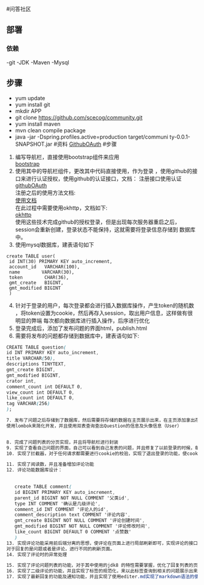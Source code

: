 #问答社区
## 部署
### 依赖
-git
-JDK
-Maven
-Mysql
## 步骤
- yum update
- yum install git
- mkdir APP
- git clone https://github.com/scecog/community.git
- yum install maven
- mvn clean compile package
- java -jar -Dspring.profiles.active=production target/communi
  ty-0.0.1-SNAPSHOT.jar
#资料
[GithubOAuth](https://developer.github.com/apps/)
#步骤
1. 编写导航栏，直接使用bootstrap组件来应用  
[bootstrap](https://v3.bootcss.com/components/)
2. 使用其中的导航栏组件，更改其中代码直接使用，作为登录
，使用github的接口来进行认证授权，使用github的认证接口，文档：
注册接口使用认证  
[githubOAuth](https://developer.github.com/apps/building-oauth-apps/creating-an-oauth-app/)  
注册之后的使用方法文档:  
[使用文档](https://developer.github.com/apps/building-oauth-apps/authorizing-oauth-apps/)  
在此过程中需要使用okhttp，文档如下:  
[okhttp](https://square.github.io/okhttp/)  
使用这些技术完成github的授权登录，但是出现每次服务器重启之后，session会重新创建，登录状态不能保持，这就需要将登录信息存储到
数据库中。
3. 使用mysql数据库，建表语句如下  
```$xslt
create TABLE user(
 id INT(30) PRIMARY KEY auto_increment,
 account_id   VARCHAR(100),
 name        VARCHAR(30),
 token        CHAR(36),
 gmt_create   BIGINT,
 gmt_modified BIGINT
 )
```
4. 针对于登录的用户，每次登录都会进行插入数据库操作，产生token的随机数
，将token设置为cookie，然后再存入session，取出用户信息，这样做有很明显的弊端
每次都向数据库进行插入操作，后序进行优化
5. 登录完成后，添加了发布问题的界面html，publish.html
6. 需要将发布的问题都存储到数据库中，建表语句如下:  
```css
CREATE TABLE question(
id INT PRIMARY KEY auto_increment,
title VARCHAR(50),
descriptions TINYTEXT,
gmt_create BIGINT,
gmt_modified BIGINT,
crator int,
comment_count int DEFAULT 0,
view_count int DEFAULT 0,
like_count int DEFAULT 0,
tag VARCHAR(256)
);

7. 发布了问题之后存储到了数据库，然后需要将存储的数据在主页展示出来，在主页添加拿出存储的数据的方法，对主页进行修改
使用lombok来简化开发，并且使用双表查询查出Question的信息及头像信息（User）


8. 完成了问题列表的分页实现，并且将导航栏进行封装
9. 实现了查看自己问题的界面，自己可以看到自己发表的问题，并且修复了以前登录的时候，每次登录都会向数据库插入一条数据的问题，现在的模式是如果存在用户，就进行更新，否则进行插入操作
10. 实现了拦截器，对于任何请求都需要进行cookie的校验，实现了退出登录的功能，使cookie变为空。

11. 实现了阅读数，并且准备增加评论功能  
12. 评论功能数据库设计：  
 

   create TABLE comment(
   id BIGINT PRIMARY KEY auto_increment,
   parent_id BIGINT NOT NULL COMMENT '父类id',
   type INT COMMENT '确认是几级评论',
   comment_id INT COMMENT '评论人的id',
   comment_description text COMMENT '评论内容',
   gmt_create BIGINT NOT NULL COMMENT '评论创建时间',
   gmt_modified BIGINT NOT NULL COMMENT '评论修改时间',
   like_count BIGINT DEFAULT 0 COMMENT '点赞数'
   )
13. 实现评论功能采用前后端分离的思想，使评论在页面上进行局部刷新即可，实现评论的接口，  
对于回复的是问题或者是评论，进行不同的刷新页面。
14. 实现了评论时的异常处理

15. 实现了评论问题列表的功能，对于其中使用的jdk8 的特性需要掌握，优化了回复列表的页面
16. 实现了二级评论的功能，并且实现了标签的规范化，来以此标签查询到相关的问题展示出来
17. 实现了最新回复的功能及通知功能，并且实现了使用editer.md实现了markdown语法的使用

  




